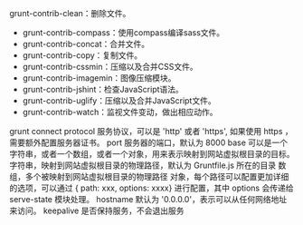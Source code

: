 

grunt-contrib-clean：删除文件。
* grunt-contrib-compass：使用compass编译sass文件。
* grunt-contrib-concat：合并文件。
* grunt-contrib-copy：复制文件。
* grunt-contrib-cssmin：压缩以及合并CSS文件。
* grunt-contrib-imagemin：图像压缩模块。
* grunt-contrib-jshint：检查JavaScript语法。
* grunt-contrib-uglify：压缩以及合并JavaScript文件。
* grunt-contrib-watch：监视文件变动，做出相应动作。








grunt connect
    protocol 服务协议，可以是 'http' 或者 'https', 如果使用 https ，需要额外配置服务器证书。
    port 服务器的端口，默认为 8000
    base 可以是一个字符串，或者一个数组，或者一个对象，用来表示映射到网站虚拟根目录的目标。
    字符串，映射到网站虚拟根目录的物理路径，默认为 Gruntfile.js 所在的目录
    数组，多个被映射到网站虚拟根目录的物理路径
    对象，每个路径可以配置更加详细的选项，可以通过 { path: xxx, options: xxxx} 进行配置，其中 options 会传递给 serve-state 模块处理。
    hostname 默认为 '0.0.0.0'，表示可以从任何网络地址来访问。
    keepalive 是否保持服务，不会退出服务

